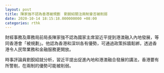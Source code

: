 ```yaml
---
layout: post
title: 陳家強不認為香港被規劃　劉銳紹關注兩制會否被削弱
date: 2020-10-14 18:15:18.000000000 +08:00
categories: rthk
---
```


財經事務及庫務局前局長陳家強不認為國家主席習近平提到港澳融入內地發展，等同香港會「被規劃」。他認為香港和深圳各有優勢，可通過政策拆牆鬆綁，透過香港令人民幣業務和金融服務更開放。

時事評論員劉銳紹就分析，習近平提出促進內地和港澳融合發展的講法，香港要有所警剔，在兩制的優勢可能被削弱。
